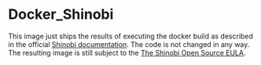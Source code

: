 # Docker_Shinobi

This image just ships the results of executing the docker build as described in the official [Shinobi documentation](https://docs.shinobi.video/installation/docker).
The code is not changed in any way.
The resulting image is still subject to the [The Shinobi Open Source EULA](https://gitlab.com/Shinobi-Systems/Shinobi/-/raw/master/LICENSE.md).